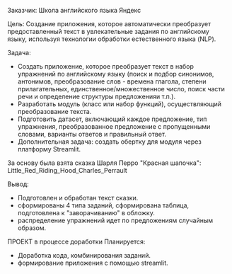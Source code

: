 Заказчик: Школа английского языка Яндекс

Цель: Создание приложения, которое автоматически преобразует предоставленный текст в увлекательные задания по английскому языку, используя технологии обработки естественного языка (NLP).


Задача:
- Создать приложение, которое преобразует текст в набор упражнений по английскому языку (поиск и подбор синонимов, антонимов, преобразование слов - времена глагола, степени прилагательных, единственное/множественное число, поиск части речи и определение структуры предложенияи т.п.).
- Разработать модуль (класс или набор функций), осуществляющий преобразование текста.
- Подготовить датасет, включающий каждое предложение, тип упражнения, преобразованное предложение с пропущенными словами, варианты ответов и правильный ответ.
- Дополнительная задача: создать обертку для модуля через платформу Streamlit.

За основу была взята сказка Шарля Перро "Красная шапочка": Little_Red_Riding_Hood_Charles_Perrault

Вывод:
- Подготовлен и обработан текст сказки.
- сформированы 4 типа заданий, сформирована таблица, подготовлена к "заворачиванию" в обложку.
- распределение упражнений идет по предложениям случайным образом.

ПРОЕКТ в процессе доработки
Планируется:
- Доработка кода, комбинирования заданий.
- формирование приложения с помощью streamlit.